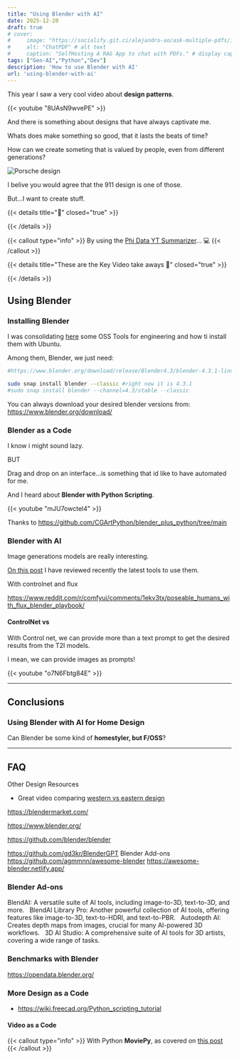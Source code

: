 ```yaml
---
title: "Using Blender with AI"
date: 2025-12-20
draft: true
# cover:
#     image: "https://socialify.git.ci/alejandro-ao/ask-multiple-pdfs/image?description=1&font=Inter&language=1&name=1&stargazers=1&theme=Auto"
#     alt: "ChatPDF" # alt text
#     caption: "SelfHosting A RAG App to chat with PDFs." # display caption under cover
tags: ["Gen-AI","Python","Dev"]
description: 'How to use Blender with AI'
url: 'using-blender-with-ai'
---
```



This year I saw a very cool video about **design patterns**.


<!-- https://www.youtube.com/watch?v=8UAsN9wvePE -->

{{< youtube "8UAsN9wvePE" >}}


And there is something about designs that have always captivate me.

Whats does make something so good, that it lasts the beats of time?

How can we create someting that is valued by people, even from different generations?


![Porsche design](/blog_img/outro/porsche.png)

I belive you would agree that the 911 design is one of those.

But...I want to create stuff.

{{< details title="📌" closed="true" >}}


{{< /details >}}


{{< callout type="info" >}}
By using the [Phi Data YT Summarizer](https://jalcocert.github.io/JAlcocerT/summarize-yt-videos/)... 💻
{{< /callout >}}


{{< details title="These are the Key Video take aways 📌" closed="true" >}}



{{< /details >}}

## Using Blender

### Installing Blender

I was consolidating [here](https://jalcocert.github.io/Linux/docs/debian/foss_engineering/#blender) some OSS Tools for engineering and how ti install them with Ubuntu.

Among them, Blender, we just need:

```sh
#https://www.blender.org/download/release/Blender4.3/blender-4.3.1-linux-x64.tar.xz/

sudo snap install blender --classic #right now it is 4.3.1
#sudo snap install blender --channel=4.3/stable --classic
```

You can always download your desired blender versions from: <https://www.blender.org/download/>

### Blender as a Code


I know i might sound lazy.

BUT

Drag and drop on an interface...is something that id like to have automated for me.

And I heard about **Blender with Python Scripting**.

{{< youtube "mJU7owctel4" >}}

Thanks to <https://github.com/CGArtPython/blender_plus_python/tree/main>

### Blender with AI

Image generations models are really interesting.

[On this post](https://jalcocert.github.io/JAlcocerT/stable-difussion-free-generation/) I have reviewed recently the latest tools to use them.

With controlnet and flux

https://www.reddit.com/r/comfyui/comments/1ekv3tx/poseable_humans_with_flux_blender_playbook/

#### ControlNet vs

With Control net, we can provide more than a text prompt to get the desired results from the T2I models.

I mean, we can provide images as prompts!


{{< youtube "o7N6Fbtg84E" >}}

---

## Conclusions


### Using Blender with AI for Home Design

Can Blender be some kind of **homestyler, but F/OSS**?

---

## FAQ

Other Design Resources

* Great video comparing [western vs eastern design](https://www.youtube.com/watch?v=8UAsN9wvePE&t=645s)


https://blendermarket.com/

https://www.blender.org/

https://github.com/blender/blender

https://github.com/gd3kr/BlenderGPT
Blender Add-ons 
https://github.com/agmmnn/awesome-blender
https://awesome-blender.netlify.app/

### Blender Ad-ons

BlendAI: A versatile suite of AI tools, including image-to-3D, text-to-3D, and more.   
BlendAI Library Pro: Another powerful collection of AI tools, offering features like image-to-3D, text-to-HDRI, and text-to-PBR.   
Autodepth AI: Creates depth maps from images, crucial for many AI-powered 3D workflows.   
3D AI Studio: A comprehensive suite of AI tools for 3D artists, covering a wide range of tasks.   


### Benchmarks with Blender

https://opendata.blender.org/


### More Design as a Code

* https://wiki.freecad.org/Python_scripting_tutorial


#### Video as a Code

{{< callout type="info" >}}
With Python **MoviePy**, as covered on [this post](https://jalcocert.github.io/JAlcocerT/my-youtube-ai-workflow/#quick-vlogs-as-a-code)
{{< /callout >}}

